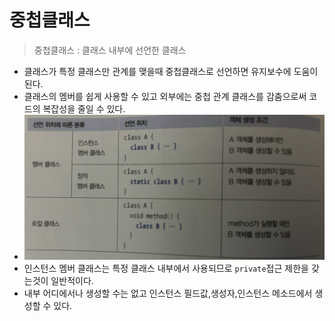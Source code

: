 # 중첩클래스

> 중첩클래스 : 클래스 내부에 선언한 클래스

- 클래스가 특정 클래스만 관계를 맺을때 중첩클래스로 선언하면 유지보수에 도움이 된다.
- 클래스의 멤버를 쉽게 사용할 수 있고 외부에는 중첩 관계 클래스를 감춤으로써 코드의 복잡성을 줄일 수 있다.
- ![중첩 클래스 종류](/src/ch09/image/Nested_class.jpg)
- 인스턴스 멤버 클래스는 특정 클래스 내부에서 사용되므로 `private`접근 제한을 갖는것이 일반적이다.
- 내부 어디에서나 생성할 수는 없고 인스턴스 필드값,생성자,인스턴스 메소드에서 생성할 수 있다.
